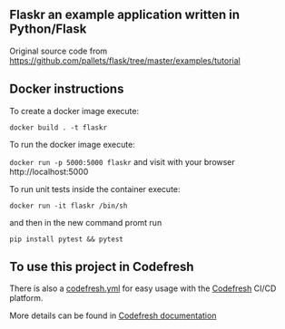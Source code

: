 ## Flaskr an example application written in Python/Flask

Original source code from https://github.com/pallets/flask/tree/master/examples/tutorial

## Docker instructions

To create a docker image execute: 

`docker build . -t flaskr`

To run the docker image execute:

`docker run -p 5000:5000 flaskr` and visit with your browser http://localhost:5000

To run unit tests inside the container execute:

`docker run -it flaskr /bin/sh`

and then in the new command promt run

`pip install pytest && pytest`

## To use this project in Codefresh

There is also a [codefresh.yml](codefresh.yml) for easy usage with the [Codefresh](codefresh.io) CI/CD platform.

More details can be found in [Codefresh documentation](https://codefresh.io/docs/docs/getting-started/create-a-basic-pipeline/)
